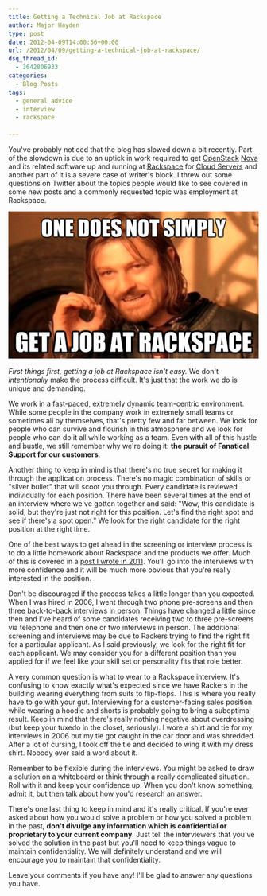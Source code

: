 ```yaml
---
title: Getting a Technical Job at Rackspace
author: Major Hayden
type: post
date: 2012-04-09T14:00:56+00:00
url: /2012/04/09/getting-a-technical-job-at-rackspace/
dsq_thread_id:
  - 3642806933
categories:
  - Blog Posts
tags:
  - general advice
  - interview
  - rackspace

---
```

You've probably noticed that the blog has slowed down a bit recently. Part of the slowdown is due to an uptick in work required to get [OpenStack][1] [Nova][2] and its related software up and running at [Rackspace][3] for [Cloud Servers][4] and another part of it is a severe case of writer's block. I threw out some questions on Twitter about the topics people would like to see covered in some new posts and a commonly requested topic was employment at Rackspace.

![5]

_First things first, getting a job at Rackspace isn't easy._ We don't _intentionally_ make the process difficult. It's just that the work we do is unique and demanding.

We work in a fast-paced, extremely dynamic team-centric environment. While some people in the company work in extremely small teams or sometimes all by themselves, that's pretty few and far between. We look for people who can survive and flourish in this atmosphere and we look for people who can do it all while working as a team. Even with all of this hustle and bustle, we still remember why we're doing it: **the pursuit of Fanatical Support for our customers**.

Another thing to keep in mind is that there's no true secret for making it through the application process. There's no magic combination of skills or "silver bullet" that will scoot you through. Every candidate is reviewed individually for each position. There have been several times at the end of an interview where we've gotten together and said: "Wow, this candidate is solid, but they're just not right for this position. Let's find the right spot and see if there's a spot open." We look for the right candidate for the right position at the right time.

One of the best ways to get ahead in the screening or interview process is to do a little homework about Rackspace and the products we offer. Much of this is covered in a [post I wrote in 2011][6]. You'll go into the interviews with more confidence and it will be much more obvious that you're really interested in the position.

Don't be discouraged if the process takes a little longer than you expected. When I was hired in 2006, I went through two phone pre-screens and then three back-to-back interviews in person. Things have changed a little since then and I've heard of some candidates receiving two to three pre-screens via telephone and then one or two interviews in person. The additional screening and interviews may be due to Rackers trying to find the right fit for a particular applicant. As I said previously, we look for the right fit for each applicant. We may consider you for a different position than you applied for if we feel like your skill set or personality fits that role better.

A very common question is what to wear to a Rackspace interview. It's confusing to know exactly what's expected since we have Rackers in the building wearing everything from suits to flip-flops. This is where you really have to go with your gut. Interviewing for a customer-facing sales position while wearing a hoodie and shorts is probably going to bring a suboptimal result. Keep in mind that there's really nothing negative about overdressing (but keep your tuxedo in the closet, seriously). I wore a shirt and tie for my interviews in 2006 but my tie got caught in the car door and was shredded. After a lot of cursing, I took off the tie and decided to wing it with my dress shirt. Nobody ever said a word about it.

Remember to be flexible during the interviews. You might be asked to draw a solution on a whiteboard or think through a really complicated situation. Roll with it and keep your confidence up. When you don't know something, admit it, but then talk about how you'd research an answer.

There's one last thing to keep in mind and it's really critical. If you're ever asked about how you would solve a problem or how you solved a problem in the past, **don't divulge any information which is confidential or proprietary to your current company**. Just tell the interviewers that you've solved the solution in the past but you'll need to keep things vague to maintain confidentiality. We will definitely understand and we will encourage you to maintain that confidentiality.

Leave your comments if you have any! I'll be glad to answer any questions you have.

 [1]: http://www.openstack.org/
 [2]: http://nova.openstack.org/
 [3]: http://rackspace.com/
 [4]: http://www.rackspace.com/cloud/cloud_hosting_products/servers/
 [5]: /wp-content/uploads/2012/04/boromir_rackspace_job.jpg
 [6]: /2011/05/02/do-your-homework-before-a-technical-interview/
